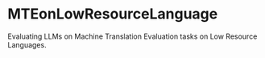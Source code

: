 # MTEonLowResourceLanguage
Evaluating LLMs on Machine Translation Evaluation tasks on Low Resource Languages.
